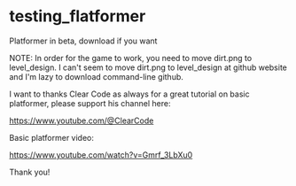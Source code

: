 # testing_flatformer
Platformer in beta, download if you want

NOTE: In order for the game to work, you need to move dirt.png to level_design. I can't seem to move dirt.png to level_design at github website and I'm lazy to download command-line github.

I want to thanks Clear Code as always for a great tutorial on basic platformer, please support his channel here:

https://www.youtube.com/@ClearCode

Basic platformer video:

https://www.youtube.com/watch?v=Gmrf_3LbXu0

Thank you!
